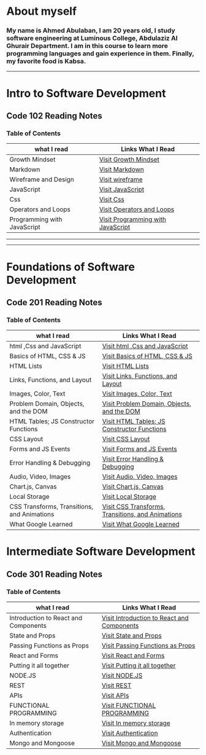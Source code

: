 
# About myself

### **My name is Ahmed Abulaban, I am 20 years old, I study software engineering at Luminous College, Abdulaziz Al Ghurair Department. I am in this course to learn more programming languages and gain experience in them. Finally, my favorite food is Kabsa.**

***

# Intro to Software Development

## Code 102 Reading Notes

### Table of Contents

| what I read | Links What I Read |
| --- | ----------- |
| Growth Mindset | [Visit Growth Mindset](https://ahmad-abulaban.github.io/Reading-notes/code-102-reading-notes/growthMindset) |
| Markdown | [Visit Markdown](https://ahmad-abulaban.github.io/Reading-notes/code-102-reading-notes/Read01) |
| Wireframe and Design | [Visit wireframe](https://ahmad-abulaban.github.io/Reading-notes/code-102-reading-notes/Read03) |
| JavaScript | [Visit JavaScript](https://ahmad-abulaban.github.io/Reading-notes/code-102-reading-notes/Read04) |
| Css | [Visit Css](https://ahmad-abulaban.github.io/Reading-notes/code-102-reading-notes/Read06) |
| Operators and Loops | [Visit Operators and Loops](https://ahmad-abulaban.github.io/Reading-notes/code-102-reading-notes/Read05) |
| Programming with JavaScript | [Visit Programming with JavaScript](https://ahmad-abulaban.github.io/Reading-notes/code-102-reading-notes/Read07) |

***
---

# Foundations of Software Development

## Code 201 Reading Notes

### Table of Contents

| what I read | Links What I Read |
| --- | ----------- |
| html ,Css and JavaScript  | [Visit html ,Css and JavaScript](https://ahmad-abulaban.github.io/Reading-notes/code-201-reading-notes/class01) |
| Basics of HTML, CSS & JS | [Visit Basics of HTML, CSS & JS](https://ahmad-abulaban.github.io/Reading-notes/code-201-reading-notes/class02) |
| HTML Lists | [Visit HTML Lists](https://ahmad-abulaban.github.io/Reading-notes/code-201-reading-notes/class03) |
| Links, Functions, and Layout | [Visit Links, Functions, and Layout](https://ahmad-abulaban.github.io/Reading-notes/code-201-reading-notes/class04) |
| Images, Color, Text | [Visit Images, Color, Text](https://ahmad-abulaban.github.io/Reading-notes/code-201-reading-notes/class05) |
| Problem Domain, Objects, and the DOM | [Visit Problem Domain, Objects, and the DOM](https://ahmad-abulaban.github.io/Reading-notes/code-201-reading-notes/class06) |
| HTML Tables; JS Constructor Functions | [Visit HTML Tables; JS Constructor Functions](https://ahmad-abulaban.github.io/Reading-notes/code-201-reading-notes/class07) |
| CSS Layout | [Visit CSS Layout](https://ahmad-abulaban.github.io/Reading-notes/code-201-reading-notes/class08) |
| Forms and JS Events | [Visit Forms and JS Events](https://ahmad-abulaban.github.io/Reading-notes/code-201-reading-notes/class09) |
| Error Handling & Debugging | [Visit Error Handling & Debugging](https://ahmad-abulaban.github.io/Reading-notes/code-201-reading-notes/class10) |
| Audio, Video, Images | [Visit Audio, Video, Images](https://ahmad-abulaban.github.io/Reading-notes/code-201-reading-notes/class11) |
| Chart.js, Canvas | [Visit Chart.js, Canvas](https://ahmad-abulaban.github.io/Reading-notes/code-201-reading-notes/class12) |
| Local Storage | [Visit Local Storage](https://ahmad-abulaban.github.io/Reading-notes/code-201-reading-notes/class13) |
| CSS Transforms, Transitions, and Animations | [Visit CSS Transforms, Transitions, and Animations](https://ahmad-abulaban.github.io/Reading-notes/code-201-reading-notes/class14a) |
| What Google Learned | [Visit What Google Learned](https://ahmad-abulaban.github.io/Reading-notes/code-201-reading-notes/class14b) |

# Intermediate Software Development

## Code 301 Reading Notes

### Table of Contents

| what I read | Links What I Read |
| --- | ----------- |
| Introduction to React and Components  | [Visit Introduction to React and Components](https://ahmad-abulaban.github.io/Reading-notes/code-301-reading-notes/Read01) |
| State and Props  | [Visit State and Props](https://ahmad-abulaban.github.io/Reading-notes/code-301-reading-notes/Read02)  |
| Passing Functions as Props  | [Visit Passing Functions as Props](https://ahmad-abulaban.github.io/Reading-notes/code-301-reading-notes/Read03) |
| React and Forms  | [Visit React and Forms](https://ahmad-abulaban.github.io/Reading-notes/code-301-reading-notes/Read04) |
| Putting it all together  | [Visit Putting it all together](https://ahmad-abulaban.github.io/Reading-notes/code-301-reading-notes/Read05) |
| NODE.JS  | [Visit NODE.JS](https://ahmad-abulaban.github.io/Reading-notes/code-301-reading-notes/Read06) |
| REST  | [Visit REST](https://ahmad-abulaban.github.io/Reading-notes/code-301-reading-notes/Read07) |
| APIs  | [Visit APIs](https://ahmad-abulaban.github.io/Reading-notes/code-301-reading-notes/Read08) |
| FUNCTIONAL PROGRAMMING  | [Visit FUNCTIONAL PROGRAMMING](https://ahmad-abulaban.github.io/Reading-notes/code-301-reading-notes/Read09) |
| In memory storage  | [Visit In memory storage](https://ahmad-abulaban.github.io/Reading-notes/code-301-reading-notes/Read10) |
| Authentication  | [Visit Authentication](https://ahmad-abulaban.github.io/Reading-notes/code-301-reading-notes/Read11) |
| Mongo and Mongoose  | [Visit Mongo and Mongoose](https://ahmad-abulaban.github.io/Reading-notes/code-301-reading-notes/Read12) |
